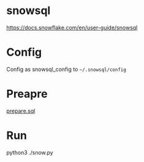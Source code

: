 # snowsql

https://docs.snowflake.com/en/user-guide/snowsql

# Config

Config as snowsql_config to  `~/.snowsql/config`

# Preapre

[prepare.sql](prepare.sql)

# Run

python3 ./snow.py